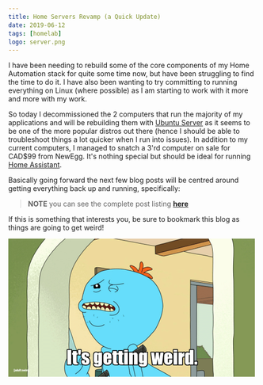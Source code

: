```yaml
---
title: Home Servers Revamp (a Quick Update)
date: 2019-06-12
tags: [homelab]
logo: server.png
---
```


I have been needing to rebuild some of the core components of my Home Automation stack for quite some time now, but have been struggling to find the time to do it. I have also been wanting to try committing to running everything on Linux (where possible) as I am starting to work with it more and more with my work.

So today I decommissioned the 2 computers that run the majority of my applications and will be rebuilding them with [Ubuntu Server](https://ubuntu.com/download/server) as it seems to be one of the more popular distros out there (hence I should be able to troubleshoot things a lot quicker when I run into issues). In addition to my current computers, I managed to snatch a 3'rd computer on sale for CAD$99 from NewEgg. It's nothing special but should be ideal for running [Home Assistant](https://www.home-assistant.io/).

Basically going forward the next few blog posts will be centred around getting everything back up and running, specifically:

> **NOTE** you can see the complete post listing **[here](/series/)**

If this is something that interests you, be sure to bookmark this blog as things are going to get weird!

<img src="./001.png" alt="" />
